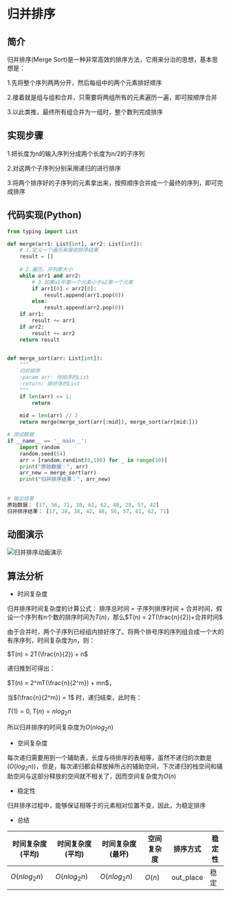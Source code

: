 # 归并排序

## 简介

归并排序(Merge Sort)是一种非常高效的排序方法，它用来分治的思想，基本思想是：

1.先将整个序列两两分开，然后每组中的两个元素排好顺序

2.接着就是组与组和合并，只需要将两组所有的元素遍历一遍，即可按顺序合并

3.以此类推，最终所有组合并为一组时，整个数列完成排序

## 实现步骤

1.把长度为n的输入序列分成两个长度为n/2的子序列

2.对这两个子序列分别采用递归的进行排序

3.将两个排序好的子序列的元素拿出来，按照顺序合并成一个最终的序列，即可完成排序

## 代码实现(Python)

```python
from typing import List

def merge(arr1: List[int], arr2: List[int]):
    # 1.定义一个遍历来接收排序结果
    result = []
    
    # 2.遍历，并判断大小
    while arr1 and arr2:
        # 3.如果a1中第一个元素小于a2第一个元素
        if arr1[0] < arr2[0]:
            result.append(arr1.pop(0))
        else:
            result.append(arr2.pop(0))
    if arr1:
        result += arr1
    if arr2:
        result += arr2
    return result


def merge_sort(arr: List[int]):
    """
    归并排序
    :param arr: 待排序的List
    :return: 排好序的List
    """
    if len(arr) <= 1:
        return 
    
    mid = len(arr) // 2
    return merge(merge_sort(arr[:mid]), merge_sort(arr[mid:]))

# 测试数据
if __name__ == '__main__':
    import random
    random.seed(54)
    arr = [random.randint(0,100) for _ in range(10)]
    print("原始数据：", arr)
    arr_new = merge_sort(arr)
    print("归并排序结果：", arr_new)
    
    
# 输出结果
原始数据： [17, 56, 71, 38, 61, 62, 48, 28, 57, 42]
归并排序结果： [17, 28, 38, 42, 48, 56, 57, 61, 62, 71]
```

## 动图演示

 ![归并排序动画演示](Images/701d53bd85cfca937c1a3172d67630cd.webp) 

## 算法分析

-   时间复杂度

归并排序时间复杂度的计算公式： 排序总时间 = 子序列排序时间 + 合并时间，假设一个序列有n个数的排序时间为$T(n)$，那么$T(n) = 2T(\frac{n}{2})+合并时间$

由于合并时，两个子序列已经组内排好序了。将两个排号序的序列组合成一个大的有序序列，时间复杂度为$n$，则：

$T(n) = 2T(\frac{n}{2}) + n$

递归推到可得出：

$T(n) = 2^mT(\frac{n}{2^m}) + mn$，

当$(\frac{n}{2^m}) = 1$ 时，递归结束，此时有：

$T(1) = 0, T(n) = nlog_2n$

所以归并排序的时间复杂度为$O(nlog_2n)$

-   空间复杂度

每次递归需要用到一个辅助表，长度与待排序的表相等，虽然不递归的次数是$(O(log_2n))$，但是，每次递归都会释放掉所占的辅助空间，下次递归的栈空间和辅助空间与这部分释放的空间就不相关了，因而空间复杂度为$O(n)$

-   稳定性

归并排序过程中，能够保证相等于的元素相对位置不变，因此，为稳定排序

-   总结

| 时间复杂度(平均) | 时间复杂度(平均) | 时间复杂度(最坏) | 空间复杂度 | 排序方式  | 稳定性 |
| ---------------- | ---------------- | ---------------- | ---------- | --------- | ------ |
| $O(nlog_2n)$     | $O(nlog_2n)$     | $O(nlog_2n)$     | $O(n)$     | out_place | 稳定   |



